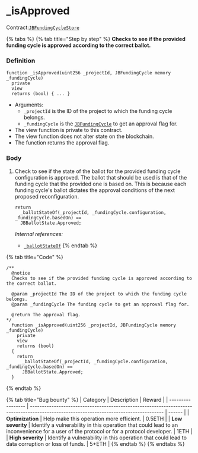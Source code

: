 # _isApproved

Contract:[`JBFundingCycleStore`](/protocol/api/contracts/jbfundingcyclestore/README.md)​

{% tabs %}
{% tab title="Step by step" %}
**Checks to see if the provided funding cycle is approved according to the correct ballot.**

### Definition

```solidity
function _isApproved(uint256 _projectId, JBFundingCycle memory _fundingCycle)
  private
  view
  returns (bool) { ... }
```

* Arguments:
  * `_projectId` is the ID of the project to which the funding cycle belongs. 
  * `_fundingCycle` is the [`JBFundingCycle`](/protocol/api/data-structures/jbfundingcycle.md) to get an approval flag for.
* The view function is private to this contract.
* The view function does not alter state on the blockchain.
* The function returns the approval flag.

### Body

1.  Check to see if the state of the ballot for the provided funding cycle configuration is approved. The ballot that should be used is that of the funding cycle that the provided one is based on. This is because each funding cycle's ballot dictates the approval conditions of the next proposed reconfiguration.

    ```solidity
    return
      _ballotStateOf(_projectId, _fundingCycle.configuration, _fundingCycle.basedOn) ==
      JBBallotState.Approved;
    ```

    _Internal references:_

    * [`_ballotStateOf`](/protocol/api/contracts/jbfundingcyclestore/read/_ballotstateof.md)
{% endtab %}

{% tab title="Code" %}
```solidity
/** 
  @notice 
  Checks to see if the provided funding cycle is approved according to the correct ballot.

  @param _projectId The ID of the project to which the funding cycle belongs. 
  @param _fundingCycle The funding cycle to get an approval flag for.

  @return The approval flag.
*/
  function _isApproved(uint256 _projectId, JBFundingCycle memory _fundingCycle)
    private
    view
    returns (bool)
  {
    return
      _ballotStateOf(_projectId, _fundingCycle.configuration, _fundingCycle.basedOn) ==
      JBBallotState.Approved;
  }
```
{% endtab %}

{% tab title="Bug bounty" %}
| Category          | Description                                                                                                                            | Reward |
| ----------------- | -------------------------------------------------------------------------------------------------------------------------------------- | ------ |
| **Optimization**  | Help make this operation more efficient.                                                                                               | 0.5ETH |
| **Low severity**  | Identify a vulnerability in this operation that could lead to an inconvenience for a user of the protocol or for a protocol developer. | 1ETH   |
| **High severity** | Identify a vulnerability in this operation that could lead to data corruption or loss of funds.                                        | 5+ETH  |
{% endtab %}
{% endtabs %}
